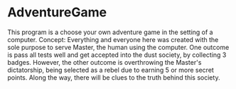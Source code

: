 # AdventureGame
This program is a choose your own adventure game in the setting of a computer.
Concept: Everything and everyone here was created with the sole purpose to serve Master, the human using the computer. One outcome is pass all tests well and get accepted into the dust society, by collecting 3 badges. However, the other outcome is overthrowing the Master's dictatorship, being selected as a rebel due to earning 5 or more secret points. Along the way, there will be clues to the truth behind this society.
